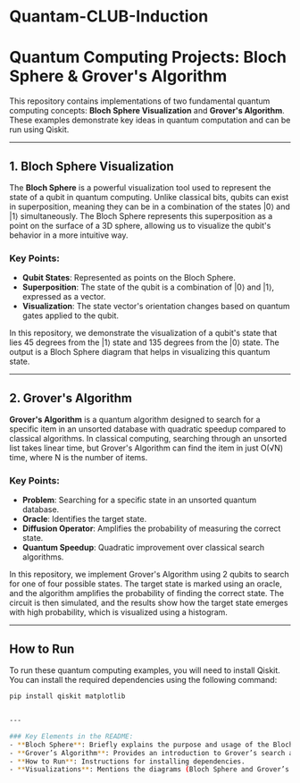 # Quantam-CLUB-Induction
 # Quantum Computing Projects: Bloch Sphere & Grover's Algorithm

This repository contains implementations of two fundamental quantum computing concepts: **Bloch Sphere Visualization** and **Grover's Algorithm**. These examples demonstrate key ideas in quantum computation and can be run using Qiskit.

---

## 1. Bloch Sphere Visualization

The **Bloch Sphere** is a powerful visualization tool used to represent the state of a qubit in quantum computing. Unlike classical bits, qubits can exist in superposition, meaning they can be in a combination of the states |0⟩ and |1⟩ simultaneously. The Bloch Sphere represents this superposition as a point on the surface of a 3D sphere, allowing us to visualize the qubit's behavior in a more intuitive way.

### Key Points:
- **Qubit States**: Represented as points on the Bloch Sphere.
- **Superposition**: The state of the qubit is a combination of |0⟩ and |1⟩, expressed as a vector.
- **Visualization**: The state vector's orientation changes based on quantum gates applied to the qubit.

In this repository, we demonstrate the visualization of a qubit's state that lies 45 degrees from the |1⟩ state and 135 degrees from the |0⟩ state. The output is a Bloch Sphere diagram that helps in visualizing this quantum state.

---

## 2. Grover's Algorithm

**Grover's Algorithm** is a quantum algorithm designed to search for a specific item in an unsorted database with quadratic speedup compared to classical algorithms. In classical computing, searching through an unsorted list takes linear time, but Grover's Algorithm can find the item in just O(√N) time, where N is the number of items.

### Key Points:
- **Problem**: Searching for a specific state in an unsorted quantum database.
- **Oracle**: Identifies the target state.
- **Diffusion Operator**: Amplifies the probability of measuring the correct state.
- **Quantum Speedup**: Quadratic improvement over classical search algorithms.

In this repository, we implement Grover's Algorithm using 2 qubits to search for one of four possible states. The target state is marked using an oracle, and the algorithm amplifies the probability of finding the correct state. The circuit is then simulated, and the results show how the target state emerges with high probability, which is visualized using a histogram.

---

## How to Run

To run these quantum computing examples, you will need to install Qiskit. You can install the required dependencies using the following command:

```bash
pip install qiskit matplotlib


---

### Key Elements in the README:
- **Bloch Sphere**: Briefly explains the purpose and usage of the Bloch Sphere to represent qubit states.
- **Grover’s Algorithm**: Provides an introduction to Grover’s search algorithm and its key components, like the oracle and diffusion operator.
- **How to Run**: Instructions for installing dependencies.
- **Visualizations**: Mentions the diagrams (Bloch Sphere and Grover’s Algorithm circuit & results) that can be generated by running the code in the repository.
